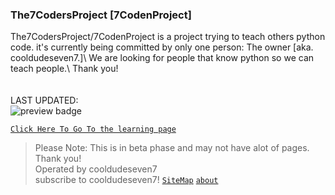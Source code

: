 ### The7CodersProject [7CodenProject]
The7CodersProject/7CodenProject is a project trying to teach others python code. it's currently being committed by only one person: The owner [aka. cooldudeseven7.]\ 
We are looking for people that know python so we can teach people.\ 
Thank you!\
\
\
LAST UPDATED:\
<img src="https://img.shields.io/github/last-commit/C7CodingDev/The7CodersProject/main?label=LAST%20UPDATED%3A&logo=github&logoColor=cyan&style=for-the-badge" alt="preview badge"/>

[`Click Here To Go To the learning page`](intro.html)
> Please Note: This is in beta phase and may not have alot of pages. Thank you!\
> Operated by cooldudeseven7\
> subscribe to cooldudeseven7!
[`SiteMap`](Map.html)
[`about`](about.html)
